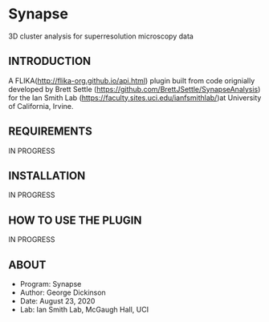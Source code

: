 # Synapse
 3D cluster analysis for superresolution microscopy data

INTRODUCTION
------------
A FLIKA(http://flika-org.github.io/api.html) plugin built from    code orignially developed by Brett Settle (https://github.com/BrettJSettle/SynapseAnalysis) for the Ian Smith Lab (https://faculty.sites.uci.edu/ianfsmithlab/)at University of California, Irvine. 


REQUIREMENTS
------------
IN PROGRESS


INSTALLATION
------------
IN PROGRESS


HOW TO USE THE PLUGIN
-----------------
IN PROGRESS

ABOUT
-----
*	Program: Synapse
*	Author: George Dickinson
*	Date: August 23, 2020
*	Lab: Ian Smith Lab, McGaugh Hall, UCI
